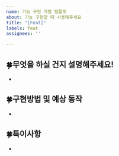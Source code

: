 ```yaml
---
name: 가능 구현 개발 템플릿
about: 기능 구현할 때 사용해주세요
title: "[Feat]"
labels: feat
assignees: ''

---
```


## 🍀무엇을 하실 건지 설명해주세요!
- 

## 🍀구현방법 및 예상 동작
-

## 🍀특이사항
-
